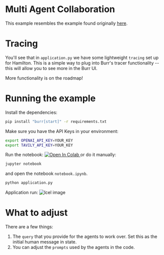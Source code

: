 <!--
     Licensed to the Apache Software Foundation (ASF) under one
     or more contributor license agreements.  See the NOTICE file
     distributed with this work for additional information
     regarding copyright ownership.  The ASF licenses this file
     to you under the Apache License, Version 2.0 (the
     "License"); you may not use this file except in compliance
     with the License.  You may obtain a copy of the License at

       http://www.apache.org/licenses/LICENSE-2.0

     Unless required by applicable law or agreed to in writing,
     software distributed under the License is distributed on an
     "AS IS" BASIS, WITHOUT WARRANTIES OR CONDITIONS OF ANY
     KIND, either express or implied.  See the License for the
     specific language governing permissions and limitations
     under the License.
-->

# Multi Agent Collaboration

This example resembles the example found originally [here](https://github.com/langchain-ai/langgraph/blob/main/examples/multi_agent/multi-agent-collaboration.ipynb).


# Tracing
You'll see that in `application.py` we
have some lightweight `tracing` set up for Hamilton. This is a simple way to plug into Burr's
tracer functionality -- this will allow you to see more in the Burr UI.

More functionality is on the roadmap!

# Running the example
Install the dependencies:

```bash
pip install "burr[start]" -r requirements.txt
```

Make sure you have the API Keys in your environment:

```bash
export OPENAI_API_KEY=YOUR_KEY
export TAVILY_API_KEY=YOUR_KEY
```

Run the notebook:
<a target="_blank" href="https://colab.research.google.com/github/dagworks-inc/burr/blob/main/examples/multi-agent-collaboration/lcel/notebook.ipynb">
  <img src="https://colab.research.google.com/assets/colab-badge.svg" alt="Open In Colab"/>
</a>
or do it manually:
```bash
jupyter notebook
```
and open the notebook `notebook.ipynb`.

```bash
python application.py
```
Application run:
![lcel image](statemachine.png)

# What to adjust
There are a few things:

1. The `query` that you provide for the agents to work over. Set this as the initial human message in state.
2. You can adjust the `prompts` used by the agents in the code.
